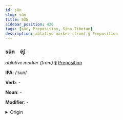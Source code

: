 ```yaml
---
id: sûn
slug: sûn
title: SÛN
sidebar_position: 426
tags: [sûn, Preposition, Sino-Tibetan]
description: ablative marker (from) § Preposition
---
```


### sûn&emsp;<span kind="abugida">ɐ̃ʄ</span>

*ablative marker (from)* **§** [Preposition](../../tags/Preposition)

**IPA**: /ˈsun/

**Verb**: -

**Noun**: -

**Modifier**: -

<details>
    <summary>Origin</summary>
    Wu 從 zon /z̥ʊŋ/<br/>
    <em>Sino-Tibetan Language Family</em>
</details>